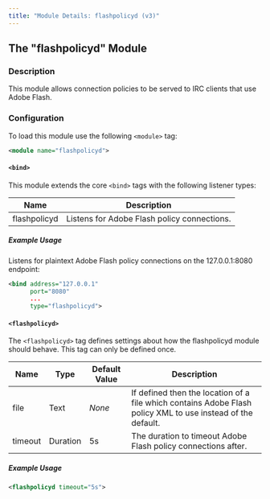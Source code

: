 ```yaml
---
title: "Module Details: flashpolicyd (v3)"
---
```


## The "flashpolicyd" Module

### Description

This module allows connection policies to be served to IRC clients that use Adobe Flash.

### Configuration

To load this module use the following `<module>` tag:

```xml
<module name="flashpolicyd">
```

#### `<bind>`

This module extends the core `<bind>` tags with the following listener types:

Name         | Description
------------ | -----------
flashpolicyd | Listens for Adobe Flash policy connections.

##### Example Usage

Listens for plaintext Adobe Flash policy connections on the 127.0.0.1:8080 endpoint:

```xml
<bind address="127.0.0.1"
      port="8080"
      ...
      type="flashpolicyd">
```

#### `<flashpolicyd>`

The `<flashpolicyd>` tag defines settings about how the flashpolicyd module should behave. This tag can only be defined once.

Name    | Type     | Default Value | Description
------- | -------- | ------------- | -----------
file    | Text     | *None*        | If defined then the location of a file which contains Adobe Flash policy XML to use instead of the default.
timeout | Duration | 5s            | The duration to timeout Adobe Flash policy connections after.

##### Example Usage

```xml
<flashpolicyd timeout="5s">
```
